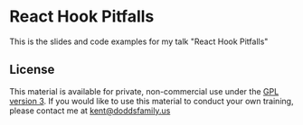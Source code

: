# React Hook Pitfalls

This is the slides and code examples for my talk "React Hook Pitfalls"

## License

This material is available for private, non-commercial use under the
[GPL version 3](http://www.gnu.org/licenses/gpl-3.0-standalone.html). If you
would like to use this material to conduct your own training, please contact me
at kent@doddsfamily.us
